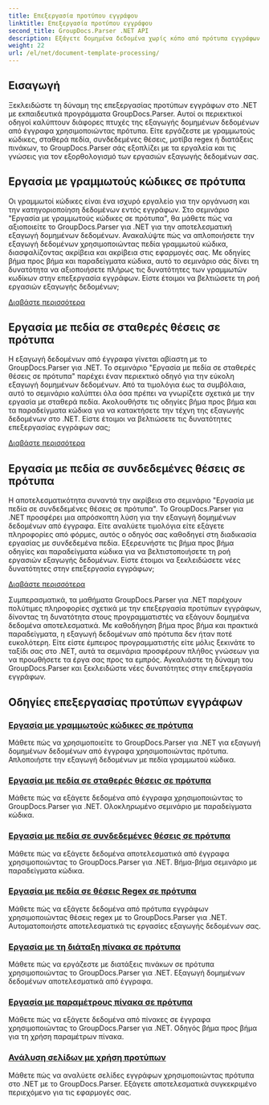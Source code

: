 ```yaml
---
title: Επεξεργασία προτύπου εγγράφου
linktitle: Επεξεργασία προτύπου εγγράφου
second_title: GroupDocs.Parser .NET API
description: Εξάγετε δομημένα δεδομένα χωρίς κόπο από πρότυπα εγγράφων με το GroupDocs.Parser για .NET. Μάθετε να εργάζεστε με γραμμωτούς κώδικες, πεδία, regex και διατάξεις πίνακα.
weight: 22
url: /el/net/document-template-processing/
---
```


## Εισαγωγή

Ξεκλειδώστε τη δύναμη της επεξεργασίας προτύπων εγγράφων στο .NET με εκπαιδευτικά προγράμματα GroupDocs.Parser. Αυτοί οι περιεκτικοί οδηγοί καλύπτουν διάφορες πτυχές της εξαγωγής δομημένων δεδομένων από έγγραφα χρησιμοποιώντας πρότυπα. Είτε εργάζεστε με γραμμωτούς κώδικες, σταθερά πεδία, συνδεδεμένες θέσεις, μοτίβα regex ή διατάξεις πινάκων, το GroupDocs.Parser σάς εξοπλίζει με τα εργαλεία και τις γνώσεις για τον εξορθολογισμό των εργασιών εξαγωγής δεδομένων σας.

## Εργασία με γραμμωτούς κώδικες σε πρότυπα

Οι γραμμωτοί κώδικες είναι ένα ισχυρό εργαλείο για την οργάνωση και την κατηγοριοποίηση δεδομένων εντός εγγράφων. Στο σεμινάριο "Εργασία με γραμμωτούς κώδικες σε πρότυπα", θα μάθετε πώς να αξιοποιείτε το GroupDocs.Parser για .NET για την αποτελεσματική εξαγωγή δομημένων δεδομένων. Ανακαλύψτε πώς να απλοποιήσετε την εξαγωγή δεδομένων χρησιμοποιώντας πεδία γραμμωτού κώδικα, διασφαλίζοντας ακρίβεια και ακρίβεια στις εφαρμογές σας. Με οδηγίες βήμα προς βήμα και παραδείγματα κώδικα, αυτό το σεμινάριο σάς δίνει τη δυνατότητα να αξιοποιήσετε πλήρως τις δυνατότητες των γραμμωτών κωδίκων στην επεξεργασία εγγράφων. Είστε έτοιμοι να βελτιώσετε τη ροή εργασιών εξαγωγής δεδομένων;

[Διαβάστε περισσότερα](./working-with-barcodes-in-templates/)

## Εργασία με πεδία σε σταθερές θέσεις σε πρότυπα

Η εξαγωγή δεδομένων από έγγραφα γίνεται αβίαστη με το GroupDocs.Parser για .NET. Το σεμινάριο "Εργασία με πεδία σε σταθερές θέσεις σε πρότυπα" παρέχει έναν περιεκτικό οδηγό για την εύκολη εξαγωγή δομημένων δεδομένων. Από τα τιμολόγια έως τα συμβόλαια, αυτό το σεμινάριο καλύπτει όλα όσα πρέπει να γνωρίζετε σχετικά με την εργασία με σταθερά πεδία. Ακολουθήστε τις οδηγίες βήμα προς βήμα και τα παραδείγματα κώδικα για να κατακτήσετε την τέχνη της εξαγωγής δεδομένων στο .NET. Είστε έτοιμοι να βελτιώσετε τις δυνατότητες επεξεργασίας εγγράφων σας;

[Διαβάστε περισσότερα](./working-with-fields-at-fixed-positions-in-templates/)

## Εργασία με πεδία σε συνδεδεμένες θέσεις σε πρότυπα

Η αποτελεσματικότητα συναντά την ακρίβεια στο σεμινάριο "Εργασία με πεδία σε συνδεδεμένες θέσεις σε πρότυπα". Το GroupDocs.Parser για .NET προσφέρει μια απρόσκοπτη λύση για την εξαγωγή δομημένων δεδομένων από έγγραφα. Είτε αναλύετε τιμολόγια είτε εξάγετε πληροφορίες από φόρμες, αυτός ο οδηγός σας καθοδηγεί στη διαδικασία εργασίας με συνδεδεμένα πεδία. Εξερευνήστε τις βήμα προς βήμα οδηγίες και παραδείγματα κώδικα για να βελτιστοποιήσετε τη ροή εργασιών εξαγωγής δεδομένων. Είστε έτοιμοι να ξεκλειδώσετε νέες δυνατότητες στην επεξεργασία εγγράφων;

[Διαβάστε περισσότερα](./working-with-fields-at-linked-positions-in-templates/)

Συμπερασματικά, τα μαθήματα GroupDocs.Parser για .NET παρέχουν πολύτιμες πληροφορίες σχετικά με την επεξεργασία προτύπων εγγράφων, δίνοντας τη δυνατότητα στους προγραμματιστές να εξάγουν δομημένα δεδομένα αποτελεσματικά. Με καθοδήγηση βήμα προς βήμα και πρακτικά παραδείγματα, η εξαγωγή δεδομένων από πρότυπα δεν ήταν ποτέ ευκολότερη. Είτε είστε έμπειρος προγραμματιστής είτε μόλις ξεκινάτε το ταξίδι σας στο .NET, αυτά τα σεμινάρια προσφέρουν πλήθος γνώσεων για να προωθήσετε τα έργα σας προς τα εμπρός. Αγκαλιάστε τη δύναμη του GroupDocs.Parser και ξεκλειδώστε νέες δυνατότητες στην επεξεργασία εγγράφων.

## Οδηγίες επεξεργασίας προτύπων εγγράφων
### [Εργασία με γραμμωτούς κώδικες σε πρότυπα](./working-with-barcodes-in-templates/)
Μάθετε πώς να χρησιμοποιείτε το GroupDocs.Parser για .NET για εξαγωγή δομημένων δεδομένων από έγγραφα χρησιμοποιώντας πρότυπα. Απλοποιήστε την εξαγωγή δεδομένων με πεδία γραμμωτού κώδικα.
### [Εργασία με πεδία σε σταθερές θέσεις σε πρότυπα](./working-with-fields-at-fixed-positions-in-templates/)
Μάθετε πώς να εξάγετε δεδομένα από έγγραφα χρησιμοποιώντας το GroupDocs.Parser για .NET. Ολοκληρωμένο σεμινάριο με παραδείγματα κώδικα.
### [Εργασία με πεδία σε συνδεδεμένες θέσεις σε πρότυπα](./working-with-fields-at-linked-positions-in-templates/)
Μάθετε πώς να εξάγετε δεδομένα αποτελεσματικά από έγγραφα χρησιμοποιώντας το GroupDocs.Parser για .NET. Βήμα-βήμα σεμινάριο με παραδείγματα κώδικα.
### [Εργασία με πεδία σε θέσεις Regex σε πρότυπα](./working-with-fields-at-regex-positions-in-templates/)
Μάθετε πώς να εξάγετε δεδομένα από πρότυπα εγγράφων χρησιμοποιώντας θέσεις regex με το GroupDocs.Parser για .NET. Αυτοματοποιήστε αποτελεσματικά τις εργασίες εξαγωγής δεδομένων σας.
### [Εργασία με τη διάταξη πίνακα σε πρότυπα](./working-with-table-layout-in-templates/)
Μάθετε πώς να εργάζεστε με διατάξεις πινάκων σε πρότυπα χρησιμοποιώντας το GroupDocs.Parser για .NET. Εξαγωγή δομημένων δεδομένων αποτελεσματικά από έγγραφα.
### [Εργασία με παραμέτρους πίνακα σε πρότυπα](./working-with-table-parameters-in-templates/)
Μάθετε πώς να εξάγετε δεδομένα από πίνακες σε έγγραφα χρησιμοποιώντας το GroupDocs.Parser για .NET. Οδηγός βήμα προς βήμα για τη χρήση παραμέτρων πίνακα.
### [Ανάλυση σελίδων με χρήση προτύπων](./parse-pages-using-templates/)
Μάθετε πώς να αναλύετε σελίδες εγγράφων χρησιμοποιώντας πρότυπα στο .NET με το GroupDocs.Parser. Εξάγετε αποτελεσματικά συγκεκριμένο περιεχόμενο για τις εφαρμογές σας.